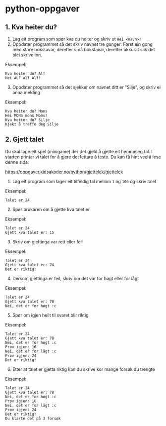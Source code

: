 # python-oppgaver

## 1. Kva heiter du?

1. Lag eit program som spør kva du heiter og skriv ut `Hei <navn>!`
2. Oppdater programmet så det skriv navnet tre gonger: Først ein gong med store bokstavar, deretter små bokstavar, deretter akkurat slik det blei skrive inn.

Eksempel:

```
Kva heiter du? Alf
Hei ALF alf Alf!
```

3. Oppdater programmet så det sjekker om navnet ditt er "Silje", og skriv ei anna melding

Eksempel:

```
Kva heiter du? Mons
Hei MONS mons Mons!
Kva heiter du? Silje
Kjekt å treffe deg Silje
```

## 2. Gjett talet

Du skal lage eit spel (minigame) der det gjeld å gjette eit hemmeleg tal. I starten printar vi talet for å gjere det lettare å teste. Du kan få hint ved å lese denne sida:

https://oppgaver.kidsakoder.no/python/gjettelek/gjettelek

1. Lag eit program som lager eit tilfeldig tal mellom `1` og `100` og skriv talet

Eksempel:

```
Talet er 24
```

2. Spør brukaren om å gjette kva talet er

Eksempel:

```
Talet er 24
Gjett kva talet er: 15
```

3. Skriv om gjettinga var rett eller feil

Eksempel:

```
Talet er 24
Gjett kva talet er: 24
Det er riktig!
```

4. Dersom gjettinga er feil, skriv om det var for høgt eller for lågt

Eksempel:

```
Talet er 24
Gjett kva talet er: 78
Nei, det er for høgt :c
```

5. Spør om igjen heilt til svaret blir riktig

Eksempel:

```
Talet er 24
Gjett kva talet er: 78
Nei, det er for høgt :c
Prøv igjen: 16
Nei, det er for lågt :c
Prøv igjen: 24
Det er riktig!
```

6. Etter at talet er gjetta riktig kan du skrive kor mange forsøk du trengte

Eksempel:

```
Talet er 24
Gjett kva talet er: 78
Nei, det er for høgt :c
Prøv igjen: 16
Nei, det er for lågt :c
Prøv igjen: 24
Det er riktig!
Du klarte det på 3 forsøk
```
